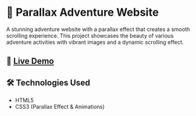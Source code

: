 # 🌄 Parallax Adventure Website

A stunning adventure website with a parallax effect that creates a smooth scrolling experience. This project showcases the beauty of various adventure activities with vibrant images and a dynamic scrolling effect.

## 🚀 [Live Demo](https://adventure-parallex.netlify.app/)

## 🛠 Technologies Used
- HTML5  
- CSS3 (Parallax Effect & Animations)
